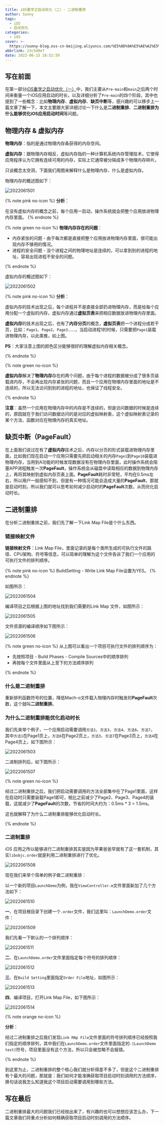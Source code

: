 ```yaml
---
title: iOS重学之启动优化（二）- 二进制重排
author: Sunny
tags:
  - iOS
  - 启动优化
categories:
  - iOS
cover: >-
  https://sunny-blog.oss-cn-beijing.aliyuncs.com/%E5%8D%9A%E5%AE%A2%E5%B0%81%E9%9D%A2%E5%9B%BE%E6%96%87%E4%BB%B6/cover14.jpg
abbrlink: 23c5d0e7
date: 2022-06-15 18:52:59
---
```


## 写在前面

在第一部分[iOS重学之启动优化（一）](https://codersunny.com/posts/a5b508b2/)中，我们主要从`Pre-main`和`main`之后两个时间来衡量一个iOS应用启动的时长，以及详细分析了`Pre-main`的四个阶段，其中也提到了一些概念：比如**物理内存**、**虚拟内存**、**缺页中断**等，感兴趣的可以移步上一篇文章了解一下，本文主要跟大家详细讨论一下什么是**二进制重排**、**二进制重排为什么能够优化iOS应用启动时间**等问题。

## 物理内存 & 虚拟内存

**物理内存**：指的是通过物理内存条获得的内存空间。

**虚拟内存**：跟物理内存相反，虚拟内存指的一种计算机系统内存管理技术，它使得应用程序认为它拥有连续可用的内存，实际上它通常被分隔成多个物理内存碎片。

只谈概念太空洞，下面我们用图来解释什么是物理内存、什么是虚拟内存。

物理内存的概述图如下：

![2022061501](https://sunny-blog.oss-cn-beijing.aliyuncs.com/20220615/2022061501.png)

{% note pink no-icon %}
**分析**：

在没有虚拟内存的概念之前，每个应用一启动，操作系统就会把整个应用放进物理内存里面。
{% endnote %}

{% note green no-icon %}
**物理内存存在的问题**：

+ 内存紧张的问题 - 由于每次都是直接把整个应用放进物理内存里面，很可能出现内存不够用的情况。
+ 进程的安全问题 - 没个进程之间的物理地址是连续的，可以拿到别的进程的地址，容易出现进程不安全的问题。

{% endnote %}

虚拟内存的概述图如下：

![2022061502](https://sunny-blog.oss-cn-beijing.aliyuncs.com/20220615/2022061502.png)



{% note pink no-icon %}
**分析**：

虚拟内存的技术出现之后，每个进程并不是直接全部扔进物理内存，而是给每个应用分配一个虚拟的内存，虚拟内存通过**虚拟页表**来把相应数据放进物理内存里面。

**虚拟内存**的技术出现之后，也有了**内存分页**的概念，**虚拟页表**把一个进程分成若干页，比如：`Page1`、`Page2`、`Page3`......，当启动进程1的时候，只需要把`Page1`装载进物理内存，以此类推，如上图。

**PS**：大家注意上图的颜色区分能够很好的理解虚拟内存相关概念。

{% endnote %}

{% note green no-icon %}

**虚拟内存**解决了**物理内存**存在的两个问题，由于每个进程的数据被分成了很多页装载进内存，不会再出现内存紧张的问题，而且一个应用在物理内存里面的地址是不连续的，所以无法访问到别的进程的地址，也保证了线程安全。

{% endnote %}

**注意**：虽然一个应用在物理内存中的内存是不连续的，但是访问数据的时候是连续的，原因就在于我们访问数据访问的是对应的虚拟映射表，这个虚拟映射表记录的某个方法、函数对应在物理内存的真实地址。

## 缺页中断（PageFault）

在上面我们说过在有了**虚拟内存**技术之后，内存以分页的形式装载进物理内存里面，比如我们现在启动一个应用只需要先把启动相关的内存`Page1`到`Page10`装载进物理内存，当用到A功能的时候发现数据没有在物理内存里面，此时操作系统会阻塞APP进程触发一次**PageFault**，操作系统会从磁盘中读取相应的数据到物理内存上，再将其映射到虚拟内存页表上面。**PageFault**耗时非常短，平均在0.5ms左右，所以用户一般感知不到，但是有一种情况可能会造成大量的**PageFault**，那就是启动时刻，所以我们就可以思考如何减少启动时的**PageFault**次数，从而优化启动时长。

## 二进制重排

在分析二进制重排之前，我们先了解一下Link Map File是个什么东西。

### 链接映射文件

**链接映射文件**：Link Map File，里面记录的是每个类所生成的可执行文件的路径、CPU架构、符号等信息，可以简单的理解为这个文件告诉了我们一个应用的可执行文件的排列顺序。

{% note pink no-icon %}
BuildSetting - Write Link Map File设置为YES。
{% endnote %}

如图所示：

![2022061504](https://sunny-blog.oss-cn-beijing.aliyuncs.com/20220615/2022061504.png)

编译项目之后根据上图的地址找到我们需要的Link Map 文件，如图所示：

![2022061505](https://sunny-blog.oss-cn-beijing.aliyuncs.com/20220615/2022061505.png)

文件资源的编译顺序如下图所示：

![2022061506](https://sunny-blog.oss-cn-beijing.aliyuncs.com/20220615/2022061506.png)

{% note green no-icon %}
从上图可以看出一个项目可执行文件的排列顺序为：

+ 先按照项目 - Build Phases - Compile Sources中的顺序排列
+ 再按每个文件里面从上至下的方法顺序排列

{% endnote %}

### 什么是二进制重排

重新排列函数符号的位置，降低Mach-o文件载入物理内存时触发的**PageFault**次数，这个就叫**二进制重排**。

### 为什么二进制重排能优化启动时长

我们先来举个例子，一个应用启动需要调用`方法1`、`方法3`、`方法4`、`方法6`、`方法7`，其中`方法1`在Page1页上，`方法6`在Page2页上，`方法3`、`方法7`在Page3页上，`方法4`在Page4页上，如下图所示：

![2022061503](https://sunny-blog.oss-cn-beijing.aliyuncs.com/20220615/2022061503-20220616141820096.png)

二进制排列后，如下图所示：

![2022061507](https://sunny-blog.oss-cn-beijing.aliyuncs.com/20220615/2022061507.png)

{% note green no-icon %}

经过二进制重排之后，我们把启动需要调用的方法全部集中在了Page1里面，这样在启动时只需要装载Page1即可，相比之前减少了Page2、Page3、Page4的装载，这就减少了**PageFault**的次数，节省的时间大约为：0.5ms * 3 = 1.5ms。

这也就解释了为什么二进制重排能够优化启动时长。

{% endnote %}

### 二进制重排

iOS 应用之所以能够进行二进制重排其实是因为苹果爸爸早就有了这一套机制，其实`libobjc.order`就是利用二进制重排进行了优化。

![2022061508](https://sunny-blog.oss-cn-beijing.aliyuncs.com/20220615/2022061508.png)



现在我们来举个简单的例子做二进制重排：

以一个新的项目`LaunchDemo`为例，我在`ViewController.m`文件里面新加了几个方法如下：

![2022061510](https://sunny-blog.oss-cn-beijing.aliyuncs.com/20220615/2022061510.png)

**一**、在项目根目录下创建一个`.order`文件，我们这里叫：`LaunchDemo.order`文件：

![2022061509](https://sunny-blog.oss-cn-beijing.aliyuncs.com/20220615/2022061509.png)

我们先看一下默认的一个排列顺序：

![2022061511](https://sunny-blog.oss-cn-beijing.aliyuncs.com/20220615/2022061511.png)

**二**、在`LaunchDemo.order`文件里面指定每个符号的排列顺序：

![2022061512](https://sunny-blog.oss-cn-beijing.aliyuncs.com/20220615/2022061512.png)

**三**、在`Build Setting`里面指定`Order File`地址，如图所示：

![2022061513](https://sunny-blog.oss-cn-beijing.aliyuncs.com/20220615/2022061513.png)

**四**、编译项目，打开Link Map File，如下图所示：

![2022061514](https://sunny-blog.oss-cn-beijing.aliyuncs.com/20220615/2022061514.png)

{% note orange no-icon %}

**分析**：

经过二进制重排之后我们发现`Link MAp File`文件里面的符号排列顺序已经按照我们指定的顺序排列，其中我们在`LaunchDemo.order`文件里面指定的`-[LaunchDemo test]`符号，项目里面没有这个方法，所以只会被忽略不会报错。

{% endnote %}

到这里为止，二进制重排的整个核心我们就分析得差不多了，但是这个二进制重排有个最大的问题，那就是：我们如何才能准确获取项目启动时刻调用的方法顺序，换句话说我怎么知道我这个项目启动需要调用到哪些方法。

## 写在最后

二进制重排最大的问题我们已经抛出来了，有兴趣的也可以想想应该怎么办，下一篇文章我们将重点分析如何精确获取项目启动时刻调用的方法顺序。











